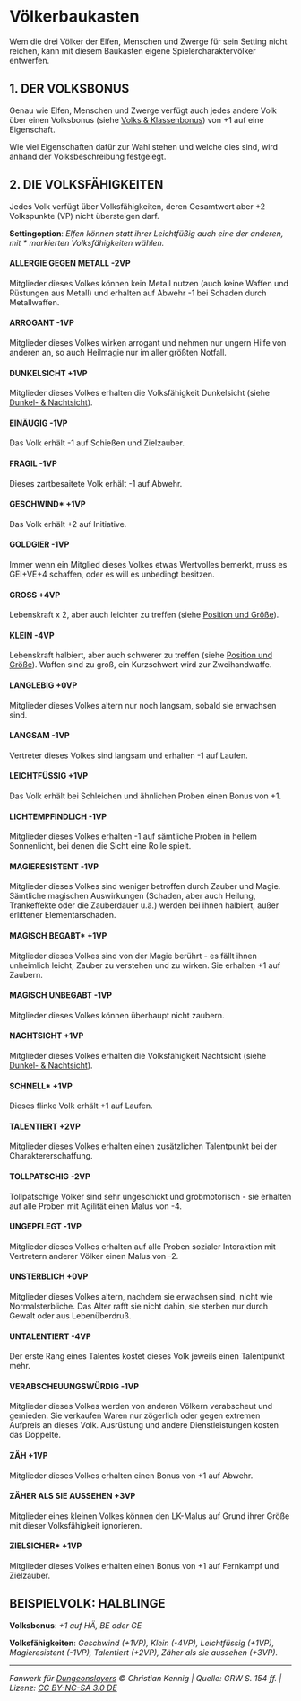 # Völkerbaukasten

Wem die drei Völker der Elfen, Menschen und Zwerge für sein Setting nicht reichen, kann mit diesem Baukasten eigene Spielercharaktervölker entwerfen.

## 1. DER VOLKSBONUS

Genau wie Elfen, Menschen und Zwerge verfügt auch jedes andere Volk über einen Volksbonus (siehe [Volks & Klassenbonus](charaktere-charaktererschaffung.md#5-volks---klassenbonus)) von +1 auf eine Eigenschaft.

Wie viel Eigenschaften dafür zur Wahl stehen und welche dies sind, wird anhand der Volksbeschreibung festgelegt.

## 2. DIE VOLKSFÄHIGKEITEN

Jedes Volk verfügt über Volksfähigkeiten, deren Gesamtwert aber +2 Volkspunkte (VP) nicht übersteigen darf.

**Settingoption**: _Elfen können statt ihrer Leichtfüßig auch eine der anderen, mit \* markierten Volksfähigkeiten wählen._

#### ALLERGIE GEGEN METALL -2VP

Mitglieder dieses Volkes können kein Metall nutzen (auch keine Waffen und Rüstungen aus Metall) und erhalten auf Abwehr -1 bei Schaden durch Metallwaffen.

#### ARROGANT -1VP

Mitglieder dieses Volkes wirken arrogant und nehmen nur ungern Hilfe von anderen an, so auch Heilmagie nur im aller größten Notfall.

#### DUNKELSICHT +1VP

Mitglieder dieses Volkes erhalten die Volksfähigkeit Dunkelsicht (siehe [Dunkel- & Nachtsicht](spielleitung-dungeons.md#dunkel---nachtsicht)).

#### EINÄUGIG -1VP

Das Volk erhält -1 auf Schießen und Zielzauber.

#### FRAGIL -1VP

Dieses zartbesaitete Volk erhält -1 auf Abwehr.

#### GESCHWIND\* +1VP

Das Volk erhält +2 auf Initiative.

#### GOLDGIER -1VP

Immer wenn ein Mitglied dieses Volkes etwas Wertvolles bemerkt, muss es GEI+VE+4 schaffen, oder es will es unbedingt besitzen.

#### GROSS +4VP

Lebenskraft x 2, aber auch leichter zu treffen (siehe [Position und Größe](regeln-kampfdetails.md#position-und-grösse)).

#### KLEIN -4VP

Lebenskraft halbiert, aber auch schwerer zu treffen (siehe [Position und Größe](regeln-kampfdetails.md#position-und-grösse)). Waffen sind zu groß, ein Kurzschwert wird zur Zweihandwaffe.

#### LANGLEBIG +0VP

Mitglieder dieses Volkes altern nur noch langsam, sobald sie erwachsen sind.

#### LANGSAM -1VP

Vertreter dieses Volkes sind langsam und erhalten -1 auf Laufen.

#### LEICHTFÜSSIG +1VP

Das Volk erhält bei Schleichen und ähnlichen Proben einen Bonus von +1.

#### LICHTEMPFINDLICH -1VP

Mitglieder dieses Volkes erhalten -1 auf sämtliche Proben in hellem Sonnenlicht, bei denen die Sicht eine Rolle spielt.

#### MAGIERESISTENT -1VP

Mitglieder dieses Volkes sind weniger betroffen durch Zauber und Magie. Sämtliche magischen Auswirkungen (Schaden, aber auch Heilung, Trankeffekte oder die Zauberdauer u.ä.) werden bei ihnen halbiert, außer erlittener Elementarschaden.

#### MAGISCH BEGABT\* +1VP

Mitglieder dieses Volkes sind von der Magie berührt - es fällt ihnen unheimlich leicht, Zauber zu verstehen und zu wirken. Sie erhalten +1 auf Zaubern.

#### MAGISCH UNBEGABT -1VP

Mitglieder dieses Volkes können überhaupt nicht zaubern.

#### NACHTSICHT +1VP

Mitglieder dieses Volkes erhalten die Volksfähigkeit Nachtsicht (siehe [Dunkel- & Nachtsicht](spielleitung-dungeons.md#dunkel---nachtsicht)).

#### SCHNELL\* +1VP

Dieses flinke Volk erhält +1 auf Laufen.

#### TALENTIERT +2VP

Mitglieder dieses Volkes erhalten einen zusätzlichen Talentpunkt bei der Charaktererschaffung.

#### TOLLPATSCHIG -2VP

Tollpatschige Völker sind sehr ungeschickt und grobmotorisch - sie erhalten auf alle Proben mit Agilität einen Malus von -4.

#### UNGEPFLEGT -1VP

Mitglieder dieses Volkes erhalten auf alle Proben sozialer Interaktion mit Vertretern anderer Völker einen Malus von -2.

#### UNSTERBLICH +0VP

Mitglieder dieses Volkes altern, nachdem sie erwachsen sind, nicht wie Normalsterbliche. Das Alter rafft sie nicht dahin, sie sterben nur durch Gewalt oder aus Lebenüberdruß.

#### UNTALENTIERT -4VP

Der erste Rang eines Talentes kostet dieses Volk jeweils einen Talentpunkt mehr.

#### VERABSCHEUUNGSWÜRDIG -1VP

Mitglieder dieses Volkes werden von anderen Völkern verabscheut und gemieden. Sie verkaufen Waren nur zögerlich oder gegen extremen Aufpreis an dieses Volk. Ausrüstung und andere Dienstleistungen kosten das Doppelte.

#### ZÄH +1VP

Mitglieder dieses Volkes erhalten einen Bonus von +1 auf Abwehr.

#### ZÄHER ALS SIE AUSSEHEN +3VP

Mitglieder eines kleinen Volkes können den LK-Malus auf Grund ihrer Größe mit dieser Volksfähigkeit ignorieren.

#### ZIELSICHER\* +1VP

Mitglieder dieses Volkes erhalten einen Bonus von +1 auf Fernkampf und Zielzauber.

## BEISPIELVOLK: HALBLINGE

**Volksbonus**: _+1 auf HÄ, BE oder GE_

**Volksfähigkeiten**: _Geschwind (+1VP), Klein (-4VP), Leichtfüssig (+1VP), Magieresistent (-1VP), Talentiert (+2VP), Zäher als sie aussehen (+3VP)._

---

_Fanwerk für [Dungeonslayers](https://www.dungeonslayers.net/) © Christian Kennig | Quelle: GRW S. 154 ff. | Lizenz: [CC BY-NC-SA 3.0 DE](https://creativecommons.org/licenses/by-nc-sa/3.0/de/)_
